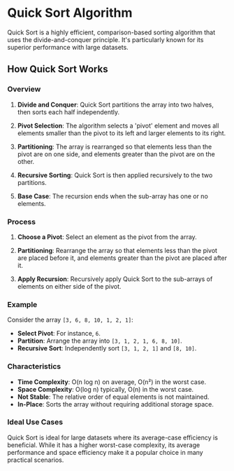 # Quick Sort Algorithm

Quick Sort is a highly efficient, comparison-based sorting algorithm that uses the divide-and-conquer principle. It's particularly known for its superior performance with large datasets.

## How Quick Sort Works

### Overview

1. **Divide and Conquer**: Quick Sort partitions the array into two halves, then sorts each half independently.

2. **Pivot Selection**: The algorithm selects a 'pivot' element and moves all elements smaller than the pivot to its left and larger elements to its right.

3. **Partitioning**: The array is rearranged so that elements less than the pivot are on one side, and elements greater than the pivot are on the other.

4. **Recursive Sorting**: Quick Sort is then applied recursively to the two partitions.

5. **Base Case**: The recursion ends when the sub-array has one or no elements.

### Process

1. **Choose a Pivot**: Select an element as the pivot from the array.

2. **Partitioning**: Rearrange the array so that elements less than the pivot are placed before it, and elements greater than the pivot are placed after it.

3. **Apply Recursion**: Recursively apply Quick Sort to the sub-arrays of elements on either side of the pivot.

### Example

Consider the array `[3, 6, 8, 10, 1, 2, 1]`:

- **Select Pivot**: For instance, `6`.
- **Partition**: Arrange the array into `[3, 1, 2, 1, 6, 8, 10]`.
- **Recursive Sort**: Independently sort `[3, 1, 2, 1]` and `[8, 10]`.

### Characteristics

- **Time Complexity**: O(n log n) on average, O(n²) in the worst case.
- **Space Complexity**: O(log n) typically, O(n) in the worst case.
- **Not Stable**: The relative order of equal elements is not maintained.
- **In-Place**: Sorts the array without requiring additional storage space.

### Ideal Use Cases

Quick Sort is ideal for large datasets where its average-case efficiency is beneficial. While it has a higher worst-case complexity, its average performance and space efficiency make it a popular choice in many practical scenarios.

